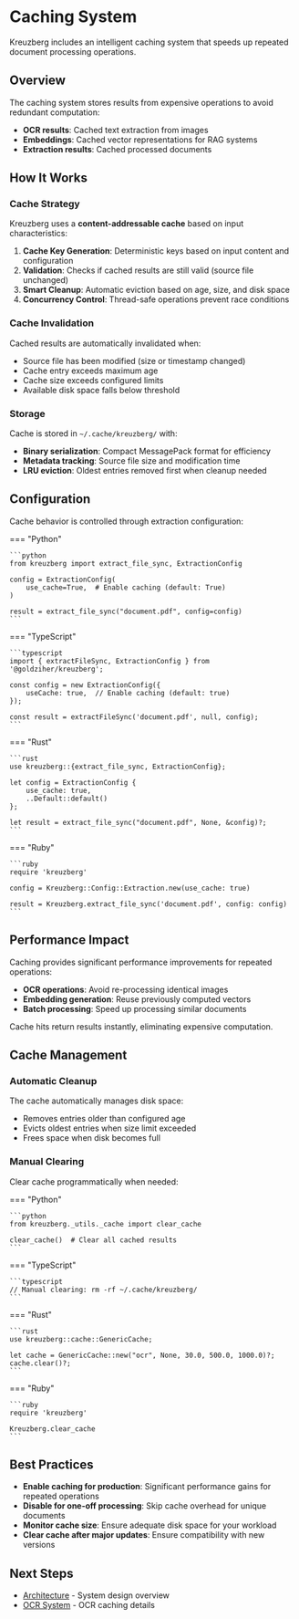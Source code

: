 # Caching System

Kreuzberg includes an intelligent caching system that speeds up repeated document processing operations.

## Overview

The caching system stores results from expensive operations to avoid redundant computation:

- **OCR results**: Cached text extraction from images
- **Embeddings**: Cached vector representations for RAG systems
- **Extraction results**: Cached processed documents

## How It Works

### Cache Strategy

Kreuzberg uses a **content-addressable cache** based on input characteristics:

1. **Cache Key Generation**: Deterministic keys based on input content and configuration
2. **Validation**: Checks if cached results are still valid (source file unchanged)
3. **Smart Cleanup**: Automatic eviction based on age, size, and disk space
4. **Concurrency Control**: Thread-safe operations prevent race conditions

### Cache Invalidation

Cached results are automatically invalidated when:

- Source file has been modified (size or timestamp changed)
- Cache entry exceeds maximum age
- Cache size exceeds configured limits
- Available disk space falls below threshold

### Storage

Cache is stored in `~/.cache/kreuzberg/` with:

- **Binary serialization**: Compact MessagePack format for efficiency
- **Metadata tracking**: Source file size and modification time
- **LRU eviction**: Oldest entries removed first when cleanup needed

## Configuration

Cache behavior is controlled through extraction configuration:

=== "Python"

    ```python
    from kreuzberg import extract_file_sync, ExtractionConfig

    config = ExtractionConfig(
        use_cache=True,  # Enable caching (default: True)
    )

    result = extract_file_sync("document.pdf", config=config)
    ```

=== "TypeScript"

    ```typescript
    import { extractFileSync, ExtractionConfig } from '@goldziher/kreuzberg';

    const config = new ExtractionConfig({
        useCache: true,  // Enable caching (default: true)
    });

    const result = extractFileSync('document.pdf', null, config);
    ```

=== "Rust"

    ```rust
    use kreuzberg::{extract_file_sync, ExtractionConfig};

    let config = ExtractionConfig {
        use_cache: true,
        ..Default::default()
    };

    let result = extract_file_sync("document.pdf", None, &config)?;
    ```

=== "Ruby"

    ```ruby
    require 'kreuzberg'

    config = Kreuzberg::Config::Extraction.new(use_cache: true)

    result = Kreuzberg.extract_file_sync('document.pdf', config: config)
    ```

## Performance Impact

Caching provides significant performance improvements for repeated operations:

- **OCR operations**: Avoid re-processing identical images
- **Embedding generation**: Reuse previously computed vectors
- **Batch processing**: Speed up processing similar documents

Cache hits return results instantly, eliminating expensive computation.

## Cache Management

### Automatic Cleanup

The cache automatically manages disk space:

- Removes entries older than configured age
- Evicts oldest entries when size limit exceeded
- Frees space when disk becomes full

### Manual Clearing

Clear cache programmatically when needed:

=== "Python"

    ```python
    from kreuzberg._utils._cache import clear_cache

    clear_cache()  # Clear all cached results
    ```

=== "TypeScript"

    ```typescript
    // Manual clearing: rm -rf ~/.cache/kreuzberg/
    ```

=== "Rust"

    ```rust
    use kreuzberg::cache::GenericCache;

    let cache = GenericCache::new("ocr", None, 30.0, 500.0, 1000.0)?;
    cache.clear()?;
    ```

=== "Ruby"

    ```ruby
    require 'kreuzberg'

    Kreuzberg.clear_cache
    ```

## Best Practices

- **Enable caching for production**: Significant performance gains for repeated operations
- **Disable for one-off processing**: Skip cache overhead for unique documents
- **Monitor cache size**: Ensure adequate disk space for your workload
- **Clear cache after major updates**: Ensure compatibility with new versions

## Next Steps

- [Architecture](architecture.md) - System design overview
- [OCR System](ocr.md) - OCR caching details
